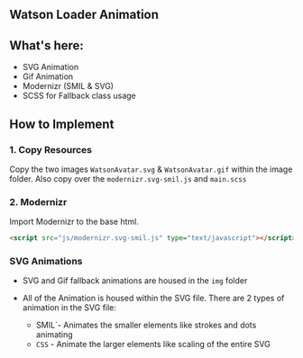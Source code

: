 Watson Loader Animation
---

## What's here:

- SVG Animation
- Gif Animation
- Modernizr (SMIL & SVG)
- SCSS for Fallback class usage


## How to Implement

### 1. Copy Resources
Copy the two images `WatsonAvatar.svg` & `WatsonAvatar.gif` within the image folder. Also copy over the `modernizr.svg-smil.js` and `main.scss`

### 2. Modernizr

Import Modernizr to the base html.

```html
<script src="js/modernizr.svg-smil.js" type="text/javascript"></script> 
```

### SVG Animations
- SVG and Gif fallback animations are housed in the `img` folder

- All of the Animation is housed within the SVG file. There are 2 types of animation in the SVG file:
  - SMIL`- Animates the smaller elements like strokes and dots animating 
  - `CSS` - Animate the larger elements like scaling of the entire SVG

